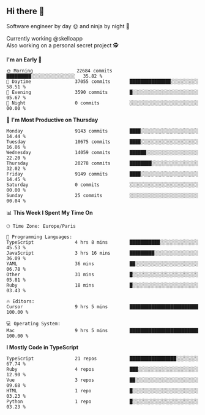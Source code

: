 ## Hi there 👋

Software engineer by day 🌞 and ninja by night 🌝

Currently working @skelloapp <br>
Also working on a personal secret project 🕵️

<!--START_SECTION:waka-->
**I'm an Early 🐤** 

```text
🌞 Morning                22684 commits       █████████░░░░░░░░░░░░░░░░   35.82 % 
🌆 Daytime                37055 commits       ███████████████░░░░░░░░░░   58.51 % 
🌃 Evening                3590 commits        █░░░░░░░░░░░░░░░░░░░░░░░░   05.67 % 
🌙 Night                  0 commits           ░░░░░░░░░░░░░░░░░░░░░░░░░   00.00 % 
```
📅 **I'm Most Productive on Thursday** 

```text
Monday                   9143 commits        ████░░░░░░░░░░░░░░░░░░░░░   14.44 % 
Tuesday                  10675 commits       ████░░░░░░░░░░░░░░░░░░░░░   16.86 % 
Wednesday                14059 commits       ██████░░░░░░░░░░░░░░░░░░░   22.20 % 
Thursday                 20278 commits       ████████░░░░░░░░░░░░░░░░░   32.02 % 
Friday                   9149 commits        ████░░░░░░░░░░░░░░░░░░░░░   14.45 % 
Saturday                 0 commits           ░░░░░░░░░░░░░░░░░░░░░░░░░   00.00 % 
Sunday                   25 commits          ░░░░░░░░░░░░░░░░░░░░░░░░░   00.04 % 
```


📊 **This Week I Spent My Time On** 

```text
🕑︎ Time Zone: Europe/Paris

💬 Programming Languages: 
TypeScript               4 hrs 8 mins        ███████████░░░░░░░░░░░░░░   45.53 % 
JavaScript               3 hrs 16 mins       █████████░░░░░░░░░░░░░░░░   36.09 % 
YAML                     36 mins             ██░░░░░░░░░░░░░░░░░░░░░░░   06.78 % 
Other                    31 mins             █░░░░░░░░░░░░░░░░░░░░░░░░   05.81 % 
Ruby                     18 mins             █░░░░░░░░░░░░░░░░░░░░░░░░   03.43 % 

🔥 Editors: 
Cursor                   9 hrs 5 mins        █████████████████████████   100.00 % 

💻 Operating System: 
Mac                      9 hrs 5 mins        █████████████████████████   100.00 % 
```

**I Mostly Code in TypeScript** 

```text
TypeScript               21 repos            █████████████████░░░░░░░░   67.74 % 
Ruby                     4 repos             ███░░░░░░░░░░░░░░░░░░░░░░   12.90 % 
Vue                      3 repos             ██░░░░░░░░░░░░░░░░░░░░░░░   09.68 % 
HTML                     1 repo              █░░░░░░░░░░░░░░░░░░░░░░░░   03.23 % 
Python                   1 repo              █░░░░░░░░░░░░░░░░░░░░░░░░   03.23 % 
```




<!--END_SECTION:waka-->

<!--
**antoinelncl/antoinelncl** is a ✨ _special_ ✨ repository because its `README.md` (this file) appears on your GitHub profile.

Here are some ideas to get you started:

- 🔭 I’m currently working on ...
- 🌱 I’m currently learning ...
- 👯 I’m looking to collaborate on ...
- 🤔 I’m looking for help with ...
- 💬 Ask me about ...
- 📫 How to reach me: ...
- 😄 Pronouns: ...
- ⚡ Fun fact: ...
-->

